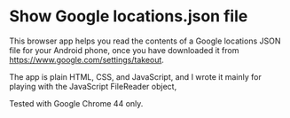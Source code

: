# Show Google locations.json file

This browser app helps you read the contents of a Google locations JSON file for your Android phone,
once you have downloaded it from https://www.google.com/settings/takeout.

The app is plain HTML, CSS, and JavaScript, and I wrote it mainly for playing with the JavaScript FileReader object,

Tested with Google Chrome 44 only.

